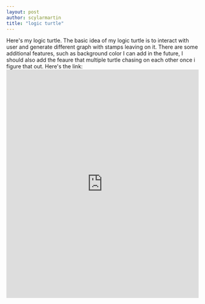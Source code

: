 ```yaml
---
layout: post
author: scylarmartin
title: "logic turtle"
---
```

Here's my logic turtle.
The basic idea of my logic turtle is to interact with user and generate different graph with stamps leaving on it. There are some 
additional features, such as background color I can add in the future, I should also add the feaure that multiple turtle chasing on 
each other once i figure that out.
Here's the link:<iframe src="https://trinket.io/embed/python/
477dc2cdae" width="100%" height="600" frameborder="0" marginwidth="0" marginheight="0" allowfullscreen></iframe>
